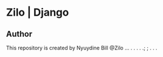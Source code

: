# Zilo | Django


## Author
This repository  is created by Nyuydine Bill  @Zilo
...
.
.
.
.
.;
;
.
.
.
